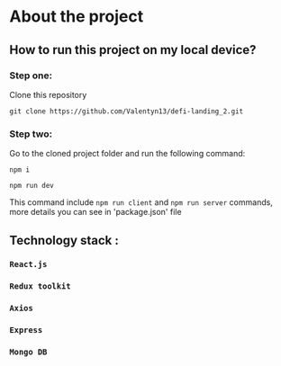 # About the project

## How to run this project on my local device?

### Step one:
Clone this repository

`git clone https://github.com/Valentyn13/defi-landing_2.git`

### Step two:
Go to the cloned project folder and run the following command:

`npm i`

 `npm run dev`
 
This command include `npm run client` and `npm run server` commands, 
more details you can see in 'package.json' file


## Technology stack :

### `React.js`

### `Redux toolkit`

### `Axios`

### `Express`

### `Mongo DB`
